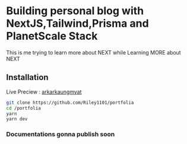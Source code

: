 # Building personal blog with NextJS,Tailwind,Prisma and PlanetScale Stack 

This is me trying to learn more about NEXT while Learning MORE about NEXT 

## Installation

Live Preciew : [arkarkaungmyat](https://arkardev.space/)

```bash
git clone https://github.com/Riley1101/portfolia
cd /portfolia
yarn 
yarn dev
```
### Documentations gonna publish soon 

